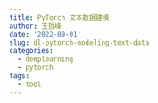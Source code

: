 ```yaml
---
title: PyTorch 文本数据建模
author: 王哲峰
date: '2022-09-01'
slug: dl-pytorch-modeling-text-data
categories:
  - deeplearning
  - pytorch
tags:
  - tool
---
```

